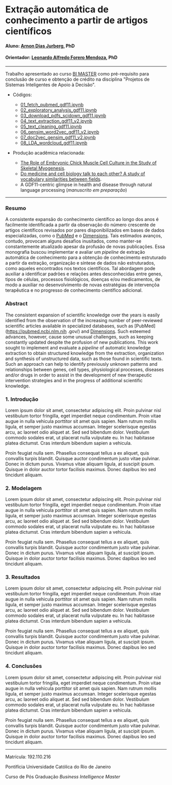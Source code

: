 # Extração automática de conhecimento a partir de artigos científicos <!--Título do Trabalho-->

#### Aluno: [Arnon Dias Jurberg](https://github.com/ajurberg), PhD
#### Orientador: [Leonardo Alfredo Forero Mendoza](https://github.com/leofome8), PhD


---

Trabalho apresentado ao curso [BI MASTER](https://ica.puc-rio.ai/bi-master) como pré-requisito para conclusão de curso e obtenção de crédito na disciplina "Projetos de Sistemas Inteligentes de Apoio à Decisão".

- Códigos:
    - [01_fetch_pubmed_gdf11.ipynb](01_fetch_pubmed_gdf11.ipynb)
    - [02_exploratory_analysis_gdf11.ipynb](02_exploratory_analysis_gdf11.ipynb)
    - [03_download_pdfs_scidown_gdf11.ipynb](03_download_pdfs_scidown_gdf11.ipynb)
    - [04_text_extraction_gdf11_v2.ipynb](04_text_extraction_gdf11_v2.ipynb)
    - [05_text_cleaning_gdf11.ipynb](05_text_cleaning_gdf11.ipynb)
    - [06_gensim_word2vec_gdf11_v2.ipynb](06_gensim_word2vec_gdf11_v2.ipynb)
    - [07_doc2vec_gensim_gdf11_v2.ipynb](07_doc2vec_gensim_gdf11_v2.ipynb)
    - [08_LDA_wordcloud_gdf11.ipynb](08_LDA_wordcloud_gdf11.ipynb)

- Produção acadêmica relacionada:
    - [The Role of Embryonic Chick Muscle Cell Culture in the Study of Skeletal Myogenesis](https://www.frontiersin.org/articles/10.3389/fphys.2021.668600/full).
    - [Do medicine and cell biology talk to each other? A study of vocabulary similarities between fields](https://www.scielo.br/j/bjmbr/a/zWC4JBdSfB3NYvTwgR5BHNR/?lang=en).
    - A GDF11-centric glimpse in health and disease through natural language processing (*manuscrito em preparação*)

---

### Resumo

A consistente expansão do conhecimento científico ao longo dos anos é facilmente identificada a partir da observação do número crescente de artigos científicos revisados por pares disponibilizados em bases de dados especializadas, como o [PubMed](https://pubmed.ncbi.nlm.nih.gov/) e o [Dimensions](Dimensions.ai). Tais estimados avanços, contudo, provocam alguns desafios inusitados, como manter-se constantemente atualizado apesar da profusão de novas publicações. Essa monografia buscou implementar e avaliar um *pipeline* de extração automática de conhecimento para a obtenção de conhecimento estruturado a partir da extração, organização e síntese de dados não estruturados, como aqueles encontrados nos textos científicos. Tal abordagem pode auxiliar a identificar padrões e relações antes desconhecidas entre genes, tipos de células, processos fisiológicos, doenças e/ou medicamentos, de modo a auxiliar no desenvolvimento de novas estratégias de intervençõa terapêutica e no progresso de conhecimento científico adicional.


### Abstract

The consistent expansion of scientific knowledge over the years is easily identified from the observation of the increasing number of peer-reviewed scientific articles available in specialized databases, such as [PubMed](https://pubmed.ncbi.nlm.nih .gov/) and [Dimensions](Dimensions.ai). Such esteemed advances, however, cause some unusual challenges, such as keeping constantly updated despite the profusion of new publications. This work sought to implement and evaluate a *pipeline* of automatic knowledge extraction to obtain structured knowledge from the extraction, organization and synthesis of unstructured data, such as those found in scientific texts. Such an approach can help to identify previously unknown patterns and relationships between genes, cell types, physiological processes, diseases and/or drugs in order to assist in the development of new therapeutic intervention strategies and in the progress of additional scientific knowledge.


### 1. Introdução

Lorem ipsum dolor sit amet, consectetur adipiscing elit. Proin pulvinar nisl vestibulum tortor fringilla, eget imperdiet neque condimentum. Proin vitae augue in nulla vehicula porttitor sit amet quis sapien. Nam rutrum mollis ligula, et semper justo maximus accumsan. Integer scelerisque egestas arcu, ac laoreet odio aliquet at. Sed sed bibendum dolor. Vestibulum commodo sodales erat, ut placerat nulla vulputate eu. In hac habitasse platea dictumst. Cras interdum bibendum sapien a vehicula.

Proin feugiat nulla sem. Phasellus consequat tellus a ex aliquet, quis convallis turpis blandit. Quisque auctor condimentum justo vitae pulvinar. Donec in dictum purus. Vivamus vitae aliquam ligula, at suscipit ipsum. Quisque in dolor auctor tortor facilisis maximus. Donec dapibus leo sed tincidunt aliquam.

### 2. Modelagem

Lorem ipsum dolor sit amet, consectetur adipiscing elit. Proin pulvinar nisl vestibulum tortor fringilla, eget imperdiet neque condimentum. Proin vitae augue in nulla vehicula porttitor sit amet quis sapien. Nam rutrum mollis ligula, et semper justo maximus accumsan. Integer scelerisque egestas arcu, ac laoreet odio aliquet at. Sed sed bibendum dolor. Vestibulum commodo sodales erat, ut placerat nulla vulputate eu. In hac habitasse platea dictumst. Cras interdum bibendum sapien a vehicula.

Proin feugiat nulla sem. Phasellus consequat tellus a ex aliquet, quis convallis turpis blandit. Quisque auctor condimentum justo vitae pulvinar. Donec in dictum purus. Vivamus vitae aliquam ligula, at suscipit ipsum. Quisque in dolor auctor tortor facilisis maximus. Donec dapibus leo sed tincidunt aliquam.

### 3. Resultados

Lorem ipsum dolor sit amet, consectetur adipiscing elit. Proin pulvinar nisl vestibulum tortor fringilla, eget imperdiet neque condimentum. Proin vitae augue in nulla vehicula porttitor sit amet quis sapien. Nam rutrum mollis ligula, et semper justo maximus accumsan. Integer scelerisque egestas arcu, ac laoreet odio aliquet at. Sed sed bibendum dolor. Vestibulum commodo sodales erat, ut placerat nulla vulputate eu. In hac habitasse platea dictumst. Cras interdum bibendum sapien a vehicula.

Proin feugiat nulla sem. Phasellus consequat tellus a ex aliquet, quis convallis turpis blandit. Quisque auctor condimentum justo vitae pulvinar. Donec in dictum purus. Vivamus vitae aliquam ligula, at suscipit ipsum. Quisque in dolor auctor tortor facilisis maximus. Donec dapibus leo sed tincidunt aliquam.

### 4. Conclusões

Lorem ipsum dolor sit amet, consectetur adipiscing elit. Proin pulvinar nisl vestibulum tortor fringilla, eget imperdiet neque condimentum. Proin vitae augue in nulla vehicula porttitor sit amet quis sapien. Nam rutrum mollis ligula, et semper justo maximus accumsan. Integer scelerisque egestas arcu, ac laoreet odio aliquet at. Sed sed bibendum dolor. Vestibulum commodo sodales erat, ut placerat nulla vulputate eu. In hac habitasse platea dictumst. Cras interdum bibendum sapien a vehicula.

Proin feugiat nulla sem. Phasellus consequat tellus a ex aliquet, quis convallis turpis blandit. Quisque auctor condimentum justo vitae pulvinar. Donec in dictum purus. Vivamus vitae aliquam ligula, at suscipit ipsum. Quisque in dolor auctor tortor facilisis maximus. Donec dapibus leo sed tincidunt aliquam.

---

Matrícula: 192.110.216

Pontifícia Universidade Católica do Rio de Janeiro

Curso de Pós Graduação *Business Intelligence Master*
